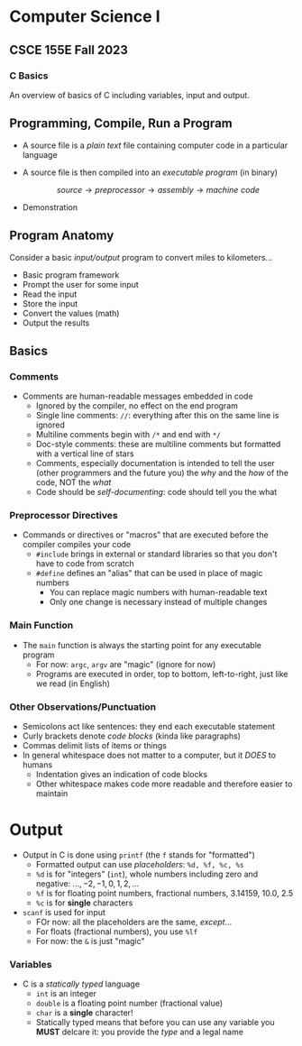 # Computer Science I
## CSCE 155E Fall 2023
### C Basics

An overview of basics of C including variables, input and output.

## Programming, Compile, Run a Program

* A source file is a *plain text* file containing computer code in a particular language
* A source file is then compiled into an *executable program* (in binary)

  $$source \rightarrow preprocessor \rightarrow assembly \rightarrow machine\,\, code$$

* Demonstration

## Program Anatomy

Consider a basic *input/output* program to convert miles
to kilometers...
  * Basic program framework
  * Prompt the user for some input
  * Read the input
  * Store the input
  * Convert the values (math)
  * Output the results

## Basics

### Comments

* Comments are human-readable messages embedded in code
  * Ignored by the compiler, no effect on the end program
  * Single line comments: `//`: everything after this on the same line is ignored
  * Multiline comments begin with `/*` and end with `*/`
  * Doc-style comments: these are multiline comments but formatted with a vertical line of stars
  * Comments, especially documentation is intended to tell the user (other programmers and the future you) the *why* and the *how* of the code, NOT the *what*
  * Code should be *self-documenting*: code should tell you the what

### Preprocessor Directives

* Commands or directives or "macros" that are executed  before the compiler compiles your code
  * `#include` brings in external or standard libraries so that you don't have to code from scratch
  * `#define` defines an "alias" that can be used in place of magic numbers
    * You can replace magic numbers with human-readable text
    * Only one change is necessary instead of multiple changes

### Main Function

* The `main` function is always the starting point for any executable program
  * For now: `argc`, `argv` are "magic" (ignore for now)
  * Programs are executed in order, top to bottom, left-to-right, just like we read (in English)

### Other Observations/Punctuation

* Semicolons act like sentences: they end each executable statement
* Curly brackets denote *code blocks* (kinda like paragraphs)
* Commas delimit lists of items or things
* In general whitespace does not matter to a computer, but it *DOES* to humans
  * Indentation gives an indication of code blocks
  * Other whitespace makes code more readable and therefore easier to maintain

# Output

* Output in C is done using `printf` (the `f` stands for "formatted")
  * Formatted output can use *placeholders*: `%d, %f, %c, %s`
  * `%d` is for "integers" (`int`), whole numbers including zero and negative: $\ldots, -2, -1, 0, 1, 2, \ldots$
  * `%f` is for floating point numbers, fractional numbers, 3.14159, 10.0, 2.5
  * `%c` is for **single** characters
* `scanf` is used for input
  * FOr now: all the placeholders are the same, *except*...
  * For floats (fractional numbers), you use `%lf`
  * For now: the `&` is just "magic"

### Variables

* C is a *statically typed* language
  * `int` is an integer
  * `double` is a floating point number (fractional value)
  * `char` is a **single** character!
  * Statically typed means that before you can use any variable you **MUST** delcare it: you provide the *type* and a legal name


```text













```
